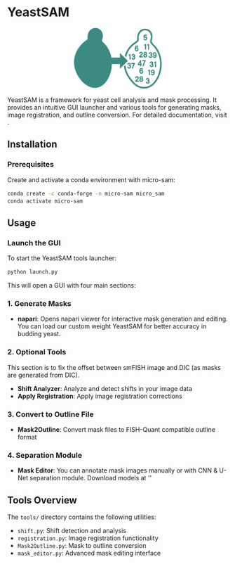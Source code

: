 # YeastSAM

<div align="center">
  <img src="src/yeastsam.png" alt="YeastSAM Logo" width="200"/>
</div>

YeastSAM is a framework for yeast cell analysis and mask processing. It provides an intuitive GUI launcher and various tools for generating masks, image registration, and outline conversion. For detailed documentation, visit .

## Installation

### Prerequisites

Create and activate a conda environment with micro-sam:

```bash
conda create -c conda-forge -n micro-sam micro_sam
conda activate micro-sam
```

## Usage

### Launch the GUI

To start the YeastSAM tools launcher:

```bash
python launch.py
```

This will open a GUI with four main sections:

### 1. Generate Masks
- **napari**: Opens napari viewer for interactive mask generation and editing. You can load our custom weight YeastSAM for better accuracy in budding yeast. 

### 2. Optional Tools
This section is to fix the offset between smFISH image and DIC (as masks are generated from DIC).
- **Shift Analyzer**: Analyze and detect shifts in your image data
- **Apply Registration**: Apply image registration corrections

### 3. Convert to Outline File
- **Mask2Outline**: Convert mask files to FISH-Quant compatible outline format

### 4. Separation Module
- **Mask Editor**: You can annotate mask images manually or with CNN & U-Net separation module. Download models at ''

## Tools Overview

The `tools/` directory contains the following utilities:

- `shift.py`: Shift detection and analysis
- `registration.py`: Image registration functionality
- `Mask2Outline.py`: Mask to outline conversion
- `mask_editor.py`: Advanced mask editing interface

